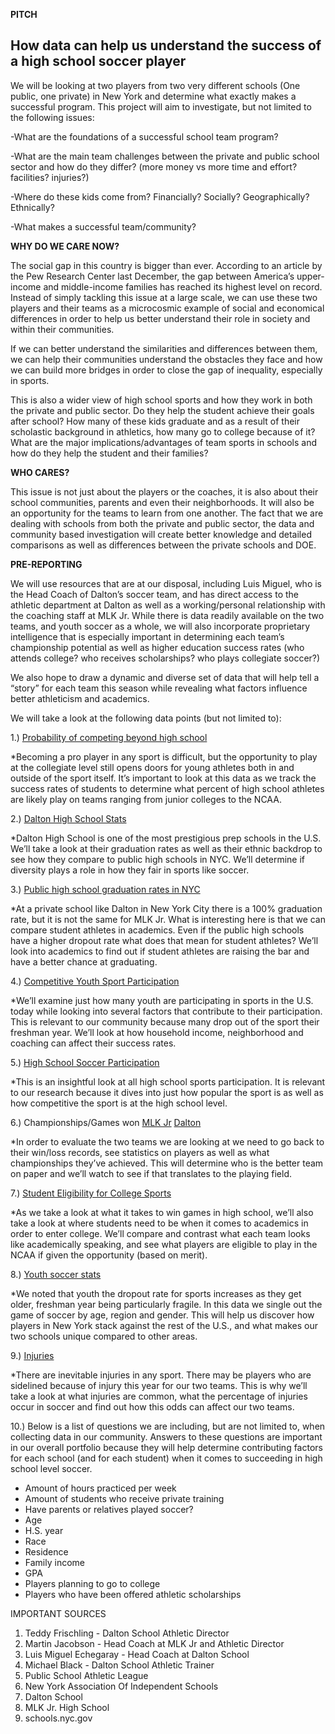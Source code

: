 **PITCH**

How data can help us understand the success of a high school soccer player
--------------------------------------------------------------------------

We will be looking at two players from two very different schools (One public, one private) in New York and determine what exactly makes a successful program.  This project will aim to investigate, but not limited to the following issues:

-What are the foundations of a successful school team program?

-What are the main team challenges between the private and public school sector and how do they differ? (more money vs more time and effort? facilities? injuries?)

-Where do these kids come from?  Financially? Socially? Geographically? Ethnically?

-What makes a successful team/community?


**WHY DO WE CARE NOW?**

The social gap in this country is bigger than ever.  According to an article by the Pew Research Center last December, the gap between America’s upper-income and middle-income families has reached its highest level on record.  Instead of simply tackling this issue at a large scale, we can use these two players and their teams as a microcosmic example of social and economical differences in order to help us better understand their role in society and within their communities.

If we can better understand the similarities and differences between them, we can help their communities understand the obstacles they face and how we can build more bridges in order to close the gap of inequality, especially in sports.

This is also a wider view of high school sports and how they work in both the private and public sector.  Do they help the student achieve their goals after school? How many of these kids graduate and as a result of their scholastic background in athletics, how many go to college because of it?  What are the major implications/advantages of team sports in schools and how do they help the student and their families?

**WHO CARES?**         

This issue is not just about the players or the coaches, it is also about their school communities, parents and even their neighborhoods. It will also be an opportunity for the teams to learn from one another.  The fact that we are dealing with schools from both the private and public sector, the data and community based investigation will create better knowledge and detailed comparisons as well as differences between the private schools and DOE.

**PRE-REPORTING**

We will use resources that are at our disposal, including Luis Miguel, who is the Head Coach of Dalton’s soccer team, and has direct access to the athletic department at Dalton as well as a working/personal relationship with the coaching staff at MLK Jr.
While there is data readily available on the two teams, and youth soccer as a whole, we will also incorporate proprietary intelligence that is especially important in determining each team’s championship potential as well as higher education success rates (who attends college? who receives scholarships? who plays collegiate soccer?)

We also hope to draw a dynamic and diverse set of data that will help tell a “story” for each team this season while revealing what factors influence better athleticism and academics.

We will take a look at the following data points (but not limited to):

1.) [Probability of competing beyond high school](http://www.ncaa.org/about/resources/research/probability-competing-beyond-high-school)

*Becoming a pro player in any sport is difficult, but the opportunity to play at the collegiate level still opens doors for young athletes both in and outside of the sport itself. It’s important to look at this data as we track the success rates of students to determine what percent of high school athletes are likely play on teams ranging from junior colleges to the NCAA.

2.) [Dalton High School Stats](http://high-schools.com/directory/ny/cities/new-york/dalton-school/00941729/)

*Dalton High School is one of the most prestigious prep schools in the U.S. We’ll take a look at their graduation rates as well as their ethnic backdrop to see how they compare to public high schools in NYC. We’ll determine if diversity plays a role in how they fair in sports like soccer.

3.) [Public high school graduation rates in NYC](http://schools.nyc.gov/Accountability/data/GraduationDropoutReports/default.htm)

*At a private school like Dalton in New York City there is a 100% graduation rate, but it is not the same for MLK Jr. What is interesting here is that we can compare student athletes in academics. Even if the public high schools have a higher dropout rate what does that mean for student athletes? We’ll look into academics to find out if student athletes are raising the bar and have a better chance at graduating.

4.) [Competitive Youth Sport Participation](http://espn.go.com/espn/story/_/id/9469252/hidden-demographics-youth-sports-espn-magazine)

*We’ll examine just how many youth are participating in sports in the U.S. today while looking into several factors that contribute to their participation. This is relevant to our community because many drop out of the sport their freshman year. We’ll look at how household income, neighborhood and coaching can affect their success rates.

5.) [High School Soccer Participation](http://www.nfhs.org/ParticipationStatics/PDF/2013-14_Participation_Survey_PDF.pdf)

*This is an insightful look at all high school sports participation. It is relevant to our research because it dives into just how popular the sport is as well as how competitive the sport is at the high school level.   

6.) Championships/Games won [MLK Jr](http://www.psal.org/profiles/team-profile.aspx#012/03548)
[Dalton](http://www.maxpreps.com/local/team/records/year_by_year_results.aspx?gendersport=boys,soccer&schoolid=ccd3fe4f-fd61-487b-86e6-2f9fd97a7489)

*In order to evaluate the two teams we are looking at we need to go back to their win/loss records, see statistics on players as well as what championships they’ve achieved. This will determine who is the better team on paper and we’ll watch to see if that translates to the playing field.

7.) [Student Eligibility for College Sports](http://www.athleticscholarships.net/academic-requirements.htm)

*As we take a look at what it takes to win games in high school, we’ll also take a look at where students need to be when it comes to academics in order to enter college. We’ll compare and contrast what each team looks like academically speaking, and see what players are eligible to play in the NCAA if given the opportunity (based on merit).

8.) [Youth soccer stats](http://www.youthsportsconsulting.com/us-youth-soccer-statistics-infographic/)

*We noted that youth the dropout rate for sports increases as they get older, freshman year being particularly fragile. In this data we single out the game of soccer by age, region and gender. This will help us discover how players in New York stack against the rest of the U.S., and what makes our two schools unique compared to other areas.

9.) [Injuries](http://www.youthsportsconsulting.com/us-youth-soccer-statistics-infographic/)

*There are inevitable injuries in any sport. There may be players who are sidelined because of injury this year for our two teams. This is why we’ll take a look at what injuries are common, what the percentage of injuries occur in soccer and find out how this odds can affect our two teams.

10.) Below is a list of questions we are including, but are not limited to, when collecting data in our community. Answers to these questions are important in our overall portfolio because they will help determine contributing factors for each school (and for each student) when it comes to succeeding in high school level soccer.   

- Amount of hours practiced per week
- Amount of students who receive private training
- Have parents or relatives played soccer?
- Age
- H.S. year
- Race
- Residence
- Family income
- GPA
- Players planning to go to college
- Players who have been offered athletic scholarships

IMPORTANT SOURCES

1.  Teddy Frischling - Dalton School Athletic Director
2.  Martin Jacobson - Head Coach at MLK Jr and Athletic Director
3.  Luis Miguel Echegaray - Head Coach at Dalton School
4.  Michael Black - Dalton School Athletic Trainer
5.  Public School Athletic League
6.  New York Association Of Independent Schools
7.  Dalton School 
8.  MLK Jr. High School
9.  schools.nyc.gov




